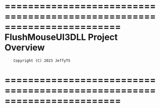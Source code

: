 ========================================================================
    FlushMouseUI3DLL Project Overview
========================================================================
		Copyright (C) 2023 JeffyTS
========================================================================
========================================================================
